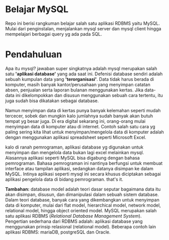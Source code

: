 # Belajar MySQL
Repo ini berisi rangkuman belajar salah satu aplikasi RDBMS yaitu MySQL. Mulai dari penginstalan, menjalankan mysql server dan mysql client hingga mempelajari berbagai query yg ada pada SQL.

# Pendahuluan
Apa itu mysql? jawaban super singkatnya adalah mysql merupakan salah satu **'aplikasi database'** yang ada saat ini. Defenisi database sendiri adalah sebuah kumpulan data yang **'terorganisasi'**. Data tidak harus berada di komputer, masih banyak kantor/perusahaan yang menyimpan catatan absen, penjualan serta laporan bulanan menggunakan kertas. Jika data-data ini dikelompokkan dan disusun menggunakan sebuah cara tertentu, itu juga sudah bisa dikatakan sebagai database.

Namun menyimpan data di kertas punya banyak kelemahan seperti mudah tercecer, sobek dan mungkin kalo jumlahnya sudah banyak akan butuh tempat yg besar juga. Di era digital sekarang ini, orang-orang mulai menyimpan data di komputer atau di internet. Contoh salah satu cara yg paling sering kita lihat untuk menyimpan/mengelola data di komputer adalah dengan menggunakan aplikasi spreadsheet seperti Microsoft Excel. 

kalo di ranah pemrograman, aplikasi database yg digunakan untuk menyimpan dan mengelola data bukan lagi excel melainkan mysql. Alasannya aplikasi seperti MySQL bisa digabung dengan bahasa pemrograman. Bahasa pemrograman ini nantinya berfungsi untuk membuat interface atau tampilan aplikasi, sedangkan datanya disimpan ke dalam MySQL. Intinya aplikasi seperti mysql ini secara khusus diciptakan sebagai aplikasi pengelola data di bidang pemrograman. that's it.

**Tambahan:** database model adalah teori dasar seputar bagaimana data itu akan disimpan, disusun, dan dimanipulasi dalam sebuah sistem database. Dalam teori database, banyak cara yang dikembangkan untuk menyimpan data di komputer, mulai dari flat model, hierarchical model, network model, relational model, hingga object oriented model. MySQL merupakan salah satu aplikasi RDBMS (*Relational Database Management System*). Pengertian sederhana dari RDBMS adalah: aplikasi database yang menggunakan prinsip relasional (relational model). Beberapa contoh lain aplikasi RDBMS: mariaDB, postgreSQL dan Oracle.
